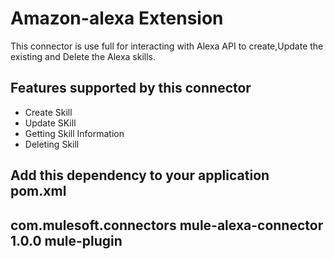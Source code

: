 Amazon-alexa Extension
===============

This connector is use full for interacting with Alexa API to create,Update the existing and Delete the Alexa skills.



## Features supported by this connector

- Create Skill
- Update SKill
- Getting Skill Information
- Deleting Skill



Add this dependency to your application pom.xml
----
<groupId>com.mulesoft.connectors</groupId>
<artifactId>mule-alexa-connector</artifactId>
<version>1.0.0</version>
<classifier>mule-plugin</classifier>
----
